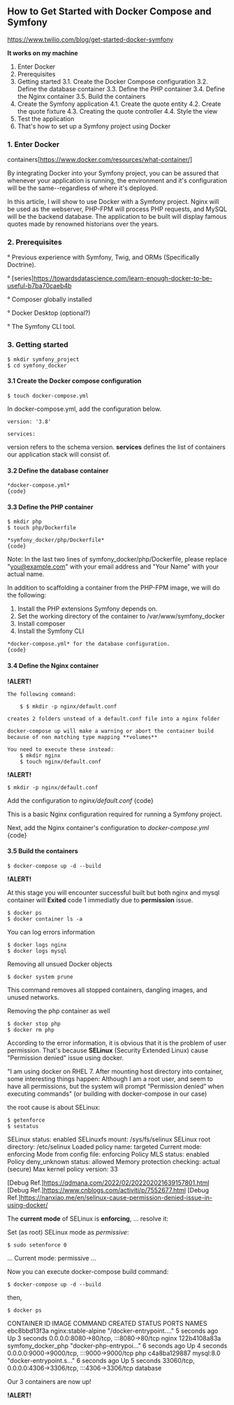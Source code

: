 ## How to Get Started with Docker Compose and Symfony


https://www.twilio.com/blog/get-started-docker-symfony

**It works on my machine**

1. Enter Docker
2. Prerequisites
3. Getting started
    3.1. Create the Docker Compose configuration
    3.2. Define the database container
    3.3. Define the PHP container
    3.4. Define the Nginx container
    3.5. Build the containers
4. Create the Symfony application
    4.1. Create the quote entity
    4.2. Create the quote fixture
    4.3. Creating the quote controller
    4.4. Style the view
5. Test the application
6. That's how to set up a Symfony project using Docker


### 1. Enter Docker

containers[https://www.docker.com/resources/what-container/]

By integrating Docker into your Symfony project, you can be assured that whenever your application is running, the environment and it's configuration will be the same--regardless of where it's deployed.

In this article, I will show to use Docker with a Symfony project. Nginx will be used as the webserver, PHP-FPM will process PHP requests, and MySQL will be the backend database. The application to be built will display famous quotes made by renowned historians over the years.


### 2. Prerequisites

° Previous experience with Symfony, Twig, and ORMs (Specifically Doctrine).

° [series]https://towardsdatascience.com/learn-enough-docker-to-be-useful-b7ba70caeb4b

° Composer globally installed

° Docker Desktop (optional?)

° The Symfony CLI tool.


### 3. Getting started

    $ mkdir symfony_project
    $ cd symfony_docker


#### 3.1 Create the Docker compose configuration

    $ touch docker-compose.yml


In docker-compose.yml, add the configuration below.

    version: '3.8'

    services:

version refers to the schema version. **services** defines the list of containers our application stack will consist of.   


#### 3.2 Define the database container

    *docker-compose.yml*
    {code}


#### 3.3 Define the PHP container

    $ mkdir php
    $ touch php/Dockerfile

    *symfony_docker/php/Dockerfile*
    {code}

Note: In the last two lines of symfony_docker/php/Dockerfile, please replace "you@example.com" with your email address and "Your Name" with your actual name.

In addition to scaffolding a container from the PHP-FPM image, we will do the following:

1.    Install the PHP extensions Symfony depends on.
2.    Set the working directory of the container to /var/www/symfony_docker
3.    Install composer
4.    Install the Symfony CLI

    *docker-compose.yml* for the database configuration.
    {code}


#### 3.4 Define the Nginx container


**!ALERT!**

    The following command: 
    
        $ $ mkdir -p nginx/default.conf

    creates 2 folders unstead of a default.conf file into a nginx folder 

    docker-compose up will make a warning or abort the container build because of non matching type mapping **volumes** 

    You need to execute these instead:
        $ mkdir nginx
        $ touch nginx/default.conf

**!ALERT!**

    $ mkdir -p nginx/default.conf
    
Add the configuration to *nginx/default.conf*
    {code}

This is a basic Nginx configuration required for running a Symfony project.

Next, add the Nginx container's configuration to *docker-compose.yml*
    {code}


#### 3.5 Build the containers

    $ docker-compose up -d --build

**!ALERT!**
    
At this stage you will encounter successful built but both nginx and mysql container will **Exited** code 1 immediatly due to **permission** issue.

    $ docker ps
    $ docker container ls -a

You can log errors information

    $ docker logs nginx
    $ docker logs mysql

Removing all unsued Docker objects
    
    $ docker system prune
    
This command removes all stopped containers, dangling images, and unused networks.

Removing the php container as well 

    $ docker stop php
    $ docker rm php


According to the error information, it is obvious that it is the problem of user permission. That's because **SELinux** (Security Extended Linux) cause "Permission denied" issue using docker.

"I am using docker on RHEL 7. After mounting host directory into container, some interesting things happen: Although I am a root user, and seem to have all permissions, but the system will prompt “Permission denied” when executing commands" (or building with docker-compose in our case)

the root cause is about SELinux:

    $ getenforce
    $ sestatus

SELinux status:                 enabled
SELinuxfs mount:                /sys/fs/selinux
SELinux root directory:         /etc/selinux
Loaded policy name:             targeted
Current mode:                   enforcing
Mode from config file:          enforcing
Policy MLS status:              enabled
Policy deny_unknown status:     allowed
Memory protection checking:     actual (secure)
Max kernel policy version:      33


[Debug Ref.]https://qdmana.com/2022/02/202202021639157801.html
[Debug Ref.]https://www.cnblogs.com/activiti/p/7552677.html
[Debug Ref.]https://nanxiao.me/en/selinux-cause-permission-denied-issue-in-using-docker/

The **current mode** of SELinux is **enforcing**, ... resolve it:

Set (as root) SELinux mode as *permissive*:

    $ sudo setenforce 0

...
Current mode:                   permissive
...

Now you can execute docker-compose build command:

    $ docker-compose up -d --build

then,

    $ docker ps

CONTAINER ID   IMAGE                 COMMAND                  CREATED         STATUS         PORTS                                                  NAMES
ebc8bbd13f3a   nginx:stable-alpine   "/docker-entrypoint.…"   5 seconds ago   Up 3 seconds   0.0.0.0:8080->80/tcp, :::8080->80/tcp                  nginx
122b4108a83a   symfony_docker_php    "docker-php-entrypoi…"   6 seconds ago   Up 4 seconds   0.0.0.0:9000->9000/tcp, :::9000->9000/tcp              php
c4a8ba129887   mysql:8.0             "docker-entrypoint.s…"   6 seconds ago   Up 5 seconds   33060/tcp, 0.0.0.0:4306->3306/tcp, :::4306->3306/tcp   database

Our 3 containers are now up!

**!ALERT!**
